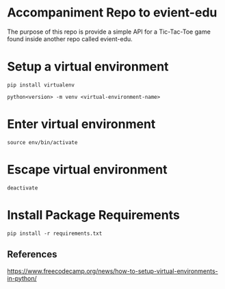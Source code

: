 # Accompaniment Repo to evient-edu

The purpose of this repo is provide a simple API for a Tic-Tac-Toe game found inside another repo called evient-edu.

# Setup a virtual environment
```pip install virtualenv```

```python<version> -m venv <virtual-environment-name>```

# Enter virtual environment

```source env/bin/activate```

# Escape virtual environment
```deactivate```

# Install Package Requirements
```pip install -r requirements.txt```

## References

https://www.freecodecamp.org/news/how-to-setup-virtual-environments-in-python/

